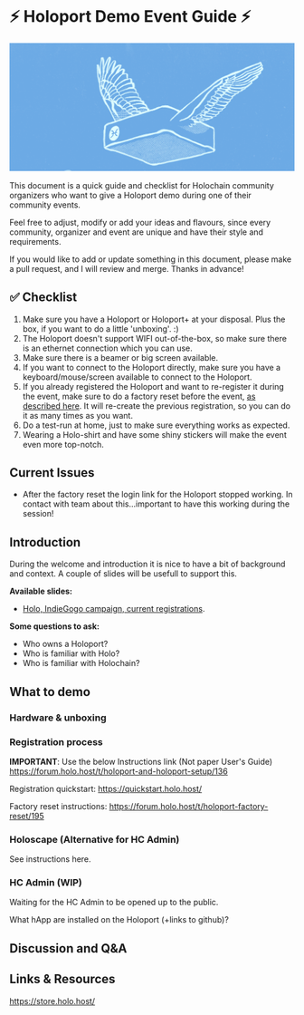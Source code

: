 # ⚡ Holoport Demo Event Guide ⚡ 

![alt text](images/1_gpNcIYLrbsFXmFmw-HMjXg.png "Holoport wings")

This document is a quick guide and checklist for Holochain community organizers who want to give a Holoport demo during one of their community events.

Feel free to adjust, modify or add your ideas and flavours, since every community, organizer and event are unique and have their style and requirements.

If you would like to add or update something in this document, please make a pull request, and I will review and merge. Thanks in advance!

## ✅ Checklist
1. Make sure you have a Holoport or Holoport+ at your disposal. Plus the box, if you want to do a little 'unboxing'. :)
2. The Holoport doesn't support WIFI out-of-the-box, so make sure there is an ethernet connection which you can use.
3. Make sure there is a beamer or big screen available.
4. If you want to connect to the Holoport directly, make sure you have a keyboard/mouse/screen available to connect to the Holoport.
5. If you already registered the Holoport and want to re-register it during the event, make sure to do a factory reset before the event, [as described here](https://forum.holo.host/t/holoport-factory-reset/195). It will re-create the previous registration, so you can do it as many times as you want.
6. Do a test-run at home, just to make sure everything works as expected.
7. Wearing a Holo-shirt and have some shiny stickers will make the event even more top-notch.

## Current Issues
- After the factory reset the login link for the Holoport stopped working. In contact with team about this...important to have this working during the session!

## Introduction
During the welcome and introduction it is nice to have a bit of background and context. A couple of slides will be usefull to support this.

**Available slides:**
- [Holo, IndieGogo campaign, current registrations](slides/holoport-facts.odp).

**Some questions to ask:**
- Who owns a Holoport?
- Who is familiar with Holo?
- Who is familiar with Holochain?


## What to demo


### Hardware & unboxing

### Registration process

**IMPORTANT**: Use the below Instructions link (Not paper User's Guide)
https://forum.holo.host/t/holoport-and-holoport-setup/136

Registration quickstart: https://quickstart.holo.host/

Factory reset instructions: https://forum.holo.host/t/holoport-factory-reset/195

### Holoscape (Alternative for HC Admin)
See instructions here.

### HC Admin (WIP)
Waiting for the HC Admin to be opened up to the public.

What hApp are installed on the Holoport (+links to github)?


## Discussion and Q&A

## Links & Resources
https://store.holo.host/